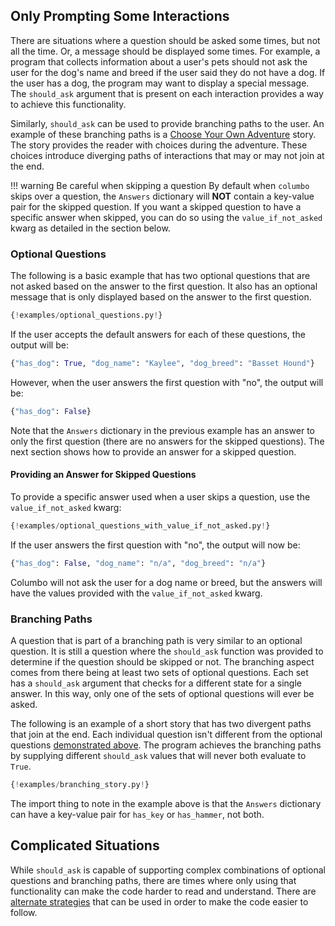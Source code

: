## Only Prompting Some Interactions

There are situations where a question should be asked some times, but not all the time. Or, a message should be displayed some times.
For example, a program that collects information about a user's 
pets should not ask the user for the dog's name and breed if the
user said they do not have a dog. If the user has a dog, the program
may want to display a special message. The `should_ask` argument that
is present on each interaction provides a way to achieve this functionality.

Similarly, `should_ask` can be used to provide branching paths to the user. An example of these branching paths is a
[Choose Your Own Adventure][choose-your-own-adventure] story. The story provides the reader with choices during the
adventure. These choices introduce diverging paths of interactions that may or may not join at the end.

!!! warning Be careful when skipping a question
    By default when `columbo` skips over a question, the `Answers` dictionary will **NOT** contain a key-value pair for the
    skipped question. If you want a skipped question to have a specific answer when skipped, you can do so using the
    `value_if_not_asked` kwarg as detailed in the section below.

### Optional Questions

The following is a basic example that has two optional questions that are not asked based on the answer to the first
question. It also has an optional message that is only displayed based on the answer to the first question.

```python
{!examples/optional_questions.py!}
```

If the user accepts the default answers for each of these questions, the output will be:

```python
{"has_dog": True, "dog_name": "Kaylee", "dog_breed": "Basset Hound"}
```

However, when the user answers the first question with "no", the output will be:

```python
{"has_dog": False}
```

Note that the `Answers` dictionary in the previous example has an answer to only the first question (there are no answers for the skipped questions).
The next section shows how to provide an answer for a skipped question.

#### Providing an Answer for Skipped Questions

To provide a specific answer used when a user skips a question, use the `value_if_not_asked` kwarg:

```python hl_lines="14 21"
{!examples/optional_questions_with_value_if_not_asked.py!}
```

If the user answers the first question with "no", the output will now be:

```python
{"has_dog": False, "dog_name": "n/a", "dog_breed": "n/a"}
```

Columbo will not ask the user for a dog name or breed, but the answers will have the values provided with the `value_if_not_asked` kwarg.

### Branching Paths

A question that is part of a branching path is very similar to an optional question. It is still a question where
the `should_ask` function was provided to determine if the question should be skipped or not. The branching aspect comes from there being at
least two sets of optional questions. Each set has a `should_ask` argument that checks for a different state for a
single answer. In this way, only one of the sets of optional questions will ever be asked.

The following is an example of a short story that has two divergent paths that join at the end. Each individual question
isn't different from the optional questions [demonstrated above](#optional-questions). The program achieves the
branching paths by supplying different `should_ask` values that will never both evaluate to `True`.

```python
{!examples/branching_story.py!}
```

The import thing to note in the example above is that the `Answers` dictionary can have a key-value pair for
`has_key` or `has_hammer`, not both.

## Complicated Situations

While `should_ask` is capable of supporting complex combinations of optional questions and branching paths,
there are times where only using that functionality can make the code harder to read and understand. There
are [alternate strategies][advanced-usage] that can be used in order to make the code easier to follow.

[choose-your-own-adventure]: https://en.wikipedia.org/wiki/Choose_Your_Own_Adventure
[advanced-usage]: advanced-usage.md
